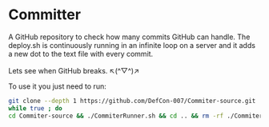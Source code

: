 # Committer
A GitHub repository to check how many commits GitHub can handle.
The deploy.sh is continuously running in an infinite loop on a server and it adds a new dot to the text file with every commit.<br><br>
Lets see when GitHub breaks. ↖(^▽^)↗

To use it you just need to run:
```bash
git clone --depth 1 https://github.com/DefCon-007/Commiter-source.git
while true ; do
cd Commiter-source && ./CommiterRunner.sh && cd .. && rm -rf ./Commiter-source && git clone --depth 1 https://github.com/DefCon-007/Commiter-source.git ; done
```
